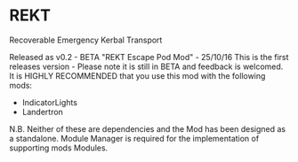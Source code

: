 # REKT
Recoverable Emergency Kerbal Transport

Released as v0.2 - BETA "REKT Escape Pod Mod" - 25/10/16
  This is the first releases version - Please note it is still in BETA and feedback is welcomed.
  It is HIGHLY RECOMMENDED that you use this mod with the following mods:
  - IndicatorLights
  - Landertron
  
  N.B.  Neither of these are dependencies and the Mod has been designed as a standalone. Module Manager is required for the               implementation of supporting mods Modules.
